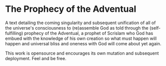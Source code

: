 # The Prophecy of the Adventual

A text detailing the coming singularity and subsequent unification of all of the universe's consciousness to \(re\)assemble God as told through the \(self-fulfilling\) prophecy of the Adventual, a prophet of Scrislam who God has embued with the knowledge of his own creation so what must happen will happen and universal bliss and oneness with God will come about yet again.

This work is opensource and encourages its own mutation and subsequent deployment.  Feel and be free.

